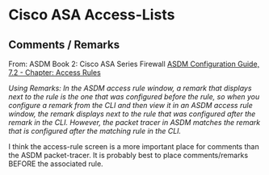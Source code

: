 # Cisco ASA Access-Lists

## Comments / Remarks

From: ASDM Book 2: Cisco ASA Series Firewall [ASDM Configuration Guide, 7.2 - Chapter: Access Rules][1]

*Using Remarks:
In the ASDM access rule window, a remark that displays next to the rule is the one that was configured before the rule, 
so when you configure a remark from the CLI and then view it in an ASDM access rule window, 
the remark displays next to the rule that was configured after the remark in the CLI. 
However, the packet tracer in ASDM matches the remark that is configured after the matching rule in the CLI.*

I think the access-rule screen is a more important place for comments than the ASDM packet-tracer. 
It is probably best to place comments/remarks BEFORE the associated rule.

[1]: https://www.cisco.com/c/en/us/td/docs/security/asa/asa92/asdm72/firewall/asa-firewall-asdm/access-rules.html
